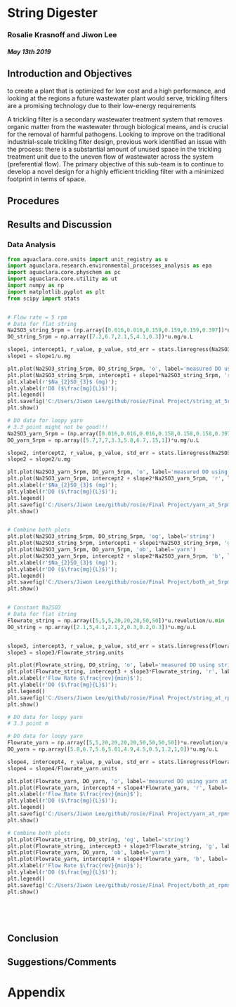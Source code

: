 # String Digester
### Rosalie Krasnoff and Jiwon Lee
##### May 13th 2019

## Introduction and Objectives
to create a plant that is optimized for low cost and a high performance, and looking at the regions a future wastewater plant would serve, trickling filters are a promising technology due to their low-energy requirements


A trickling filter is a secondary wastewater treatment system that removes organic matter from the wastewater through biological means, and is crucial for the removal of harmful pathogens. Looking to improve on the traditional industrial-scale trickling filter design, previous work identified an issue with the process: there is a substantial amount of unused space in the trickling treatment unit due to the uneven flow of wastewater across the system (preferential flow). The primary objective of this sub-team is to continue to develop a novel design for a highly efficient trickling filter with a minimized footprint in terms of space.



## Procedures



## Results and Discussion
### Data Analysis

``` python
from aguaclara.core.units import unit_registry as u
import aguaclara.research.environmental_processes_analysis as epa
import aguaclara.core.physchem as pc
import aguaclara.core.utility as ut
import numpy as np
import matplotlib.pyplot as plt
from scipy import stats


# Flow rate = 5 rpm
# Data for flat string
Na2SO3_string_5rpm = (np.array([0.016,0.016,0.159,0.159,0.159,0.397])*u.g).to(u.mg)
DO_string_5rpm = np.array([7.2,6.7,2.1,5,4.1,0.3])*u.mg/u.L

slope1, intercept1, r_value, p_value, std_err = stats.linregress(Na2SO3_string_5rpm, DO_string_5rpm)
slope1 = slope1/u.mg

plt.plot(Na2SO3_string_5rpm, DO_string_5rpm, 'o', label='measured DO using string at 5rpm')
plt.plot(Na2SO3_string_5rpm, intercept1 + slope1*Na2SO3_string_5rpm, 'r', label='fitted line')
plt.xlabel(r'$Na_{2}SO_{3}$ (mg)');
plt.ylabel(r'DO ($\frac{mg}{L}$)');
plt.legend()
plt.savefig('C:/Users/Jiwon Lee/github/rosie/Final Project/string_at_5rpm.png')
plt.show()

# DO data for loopy yarn
# 3.3 point might not be good!!!
Na2SO3_yarn_5rpm = (np.array([0.016,0.016,0.016,0.158,0.158,0.158,0.397,0.397])*u.g).to(u.mg)
DO_yarn_5rpm = np.array([5.7,7,7,3.3,5.8,6.7,.15,1])*u.mg/u.L

slope2, intercept2, r_value, p_value, std_err = stats.linregress(Na2SO3_yarn_5rpm, DO_yarn_5rpm)
slope2 = slope2/u.mg

plt.plot(Na2SO3_yarn_5rpm, DO_yarn_5rpm, 'o', label='measured DO using yarn at 5 rpm')
plt.plot(Na2SO3_yarn_5rpm, intercept2 + slope2*Na2SO3_yarn_5rpm, 'r', label='fitted line')
plt.xlabel(r'$Na_{2}SO_{3}$ (mg)');
plt.ylabel(r'DO ($\frac{mg}{L}$)');
plt.legend()
plt.savefig('C:/Users/Jiwon Lee/github/rosie/Final Project/yarn_at_5rpm.png')
plt.show()


# Combine both plots
plt.plot(Na2SO3_string_5rpm, DO_string_5rpm, 'og', label='string')
plt.plot(Na2SO3_string_5rpm, intercept1 + slope1*Na2SO3_string_5rpm, 'g', label='string fit')
plt.plot(Na2SO3_yarn_5rpm, DO_yarn_5rpm, 'ob', label='yarn')
plt.plot(Na2SO3_yarn_5rpm, intercept2 + slope2*Na2SO3_yarn_5rpm, 'b', label='yarn fit')
plt.xlabel(r'$Na_{2}SO_{3}$ (mg)');
plt.ylabel(r'DO ($\frac{mg}{L}$)');
plt.legend()
plt.savefig('C:/Users/Jiwon Lee/github/rosie/Final Project/both_at_5rpm.png')
plt.show()


# Constant Na2SO3
# Data for flat string
Flowrate_string = np.array([5,5,5,20,20,20,50,50])*u.revolution/u.min
DO_string = np.array([2.1,5,4.1,2.1,2,0.3,0.2,0.3])*u.mg/u.L


slope3, intercept3, r_value, p_value, std_err = stats.linregress(Flowrate_string, DO_string)
slope3 = slope3/Flowrate_string.units

plt.plot(Flowrate_string, DO_string, 'o', label='measured DO using string at various flow rates')
plt.plot(Flowrate_string, intercept3 + slope3*Flowrate_string, 'r', label='fitted line')
plt.xlabel(r'Flow Rate $\frac{rev}{min}$');
plt.ylabel(r'DO ($\frac{mg}{L}$)');
plt.legend()
plt.savefig('C:/Users/Jiwon Lee/github/rosie/Final Project/string_at_rpms.png')
plt.show()

# DO data for loopy yarn
# 3.3 point m

# DO data for loopy yarn
Flowrate_yarn = np.array([5,5,20,20,20,20,50,50,50,50])*u.revolution/u.min
DO_yarn = np.array([5.8,6.7,5.6,5.01,4.9,4.5,0.5,1.2,1,0])*u.mg/u.L

slope4, intercept4, r_value, p_value, std_err = stats.linregress(Flowrate_yarn, DO_yarn)
slope4 = slope4/Flowrate_yarn.units

plt.plot(Flowrate_yarn, DO_yarn, 'o', label='measured DO using yarn at various flow rates')
plt.plot(Flowrate_yarn, intercept4 + slope4*Flowrate_yarn, 'r', label='fitted line')
plt.xlabel(r'Flow Rate $\frac{rev}{min}$');
plt.ylabel(r'DO ($\frac{mg}{L}$)');
plt.legend()
plt.savefig('C:/Users/Jiwon Lee/github/rosie/Final Project/yarn_at_rpms.png')
plt.show()

# Combine both plots
plt.plot(Flowrate_string, DO_string, 'og', label='string')
plt.plot(Flowrate_string, intercept3 + slope3*Flowrate_string, 'g', label='string fit')
plt.plot(Flowrate_yarn, DO_yarn, 'ob', label='yarn')
plt.plot(Flowrate_yarn, intercept4 + slope4*Flowrate_yarn, 'b', label='yarn fit')
plt.xlabel(r'Flow Rate $\frac{rev}{min}$');
plt.ylabel(r'DO ($\frac{mg}{L}$)');
plt.legend()
plt.savefig('C:/Users/Jiwon Lee/github/rosie/Final Project/both_at_rpms.png')
plt.show()






```





## Conclusion

## Suggestions/Comments

# Appendix
